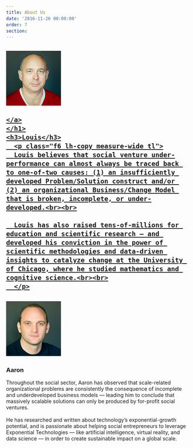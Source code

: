 ```yaml
---
title: About Us
date: '2016-11-26 00:00:00'
order: 7
section:
---
```

<article class="cf">

  <div class="fl w-100 w-50-ns bg-white tc">

  <div class="pa3 pa4-ns">
    <h1>
    <a href="https://www.linkedin.com/in/louissongster" target="_blank" >
    <img src="/uploads/LS-SRF-3.jpg" height="150px" class="br-100">

    </a>
    </h1>
    <h3>Louis</h3>
      <p class="f6 lh-copy measure-wide tl">
      Louis believes that social venture under-performance can almost always be traced back to one-of-two causes: (1) an insufficiently developed Problem/Solution construct and/or (2) an organizational Business/Change Model that is broken, incomplete, or under-developed.<br><br>

      Louis has also raised tens-of-millions for education and scientific research — and developed his conviction in the power of scientific methodologies and data-driven insights to catalyze change at the University of Chicago, where he studied mathematics and cognitive science.<br><br>
      </p>
  </div>

  </div>
  <div class="fl w-90 w-50-ns bg-white tc">

  <div class="pa3 pa4-ns">
    <h1>
    <a href="https://www.linkedin.com/in/aaronergreen" target="_blank">
    <img src="/uploads/AG-SRF-4.jpg" height="150px" class="br-100">
    </a>
    </h1>
    <h3>Aaron</h3>
      <p class="f6 lh-copy measure-wide tl" >
      Throughout the social sector, Aaron has observed that scale-related organizational problems are consistently the consequence of incomplete and underdeveloped business models — leading him to conclude that massively scalable solutions can only be produced by for-profit social ventures.<br><br>
      He has researched and written about technology’s exponential-growth potential, and is passionate about helping social entrepreneurs to leverage Exponential Technologies — like artificial intelligence, virtual reality, and data science — in order to create sustainable impact on a global scale.
      </p>
  </div>
  </div>

</article>
